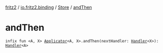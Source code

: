 [fritz2](../../index.md) / [io.fritz2.binding](../index.md) / [Store](index.md) / [andThen](./and-then.md)

# andThen

`infix fun <A, X> `[`Applicator`](../-applicator/index.md)`<A, X>.andThen(nextHandler: `[`Handler`](../-handler/index.md)`<X>): `[`Handler`](../-handler/index.md)`<A>`